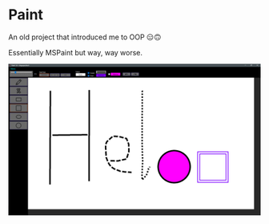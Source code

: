 # Paint

An old project that introduced me to OOP 😑🙃

Essentially MSPaint but way, way worse.

![Preview](./Preview.png)
